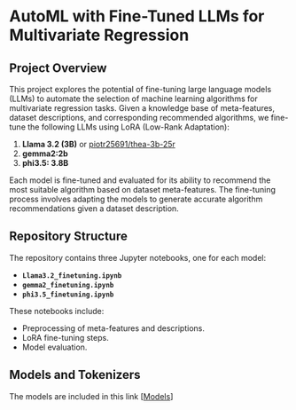 # AutoML with Fine-Tuned LLMs for Multivariate Regression

## Project Overview

This project explores the potential of fine-tuning large language models (LLMs) to automate the selection of machine learning algorithms for multivariate regression tasks. Given a knowledge base of meta-features, dataset descriptions, and corresponding recommended algorithms, we fine-tune the following LLMs using LoRA (Low-Rank Adaptation):  

1. **Llama 3.2 (3B)** or [piotr25691/thea-3b-25r](https://huggingface.co/piotr25691/thea-3b-25r)  
2. **gemma2:2b**  
3. **phi3.5: 3.8B**  

Each model is fine-tuned and evaluated for its ability to recommend the most suitable algorithm based on dataset meta-features. The fine-tuning process involves adapting the models to generate accurate algorithm recommendations given a dataset description.

## Repository Structure

The repository contains three Jupyter notebooks, one for each model:  
- **`Llama3.2_finetuning.ipynb`**  
- **`gemma2_finetuning.ipynb`**  
- **`phi3.5_finetuning.ipynb`**

These notebooks include:  
- Preprocessing of meta-features and descriptions.  
- LoRA fine-tuning steps.  
- Model evaluation.

## Models and Tokenizers

The models are included in this link [[Models](https://drive.google.com/drive/folders/1zGTdDyM4r7b5VIINH_dKVpS0Vp1e4gT_?usp=sharing)]
